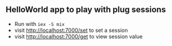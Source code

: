 ## HelloWorld app to play with plug sessions

* Run with `iex -S mix`
* visit <http://localhost:7000/set> to set a session
* visit <http://localhost:7000/get> to view session value
